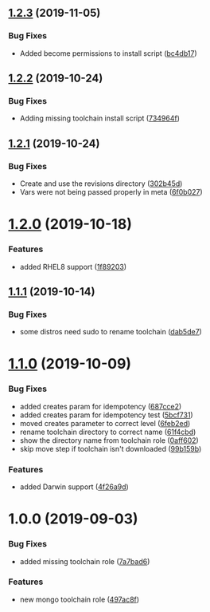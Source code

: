 ## [1.2.3](https://github.com/mongodb-ansible-roles/ansible-role-mongo-toolchain/compare/v1.2.2...v1.2.3) (2019-11-05)


### Bug Fixes

* Added become permissions to install script ([bc4db17](https://github.com/mongodb-ansible-roles/ansible-role-mongo-toolchain/commit/bc4db17f03cb3846477c3378543e4eb1326ba416))

## [1.2.2](https://github.com/mongodb-ansible-roles/ansible-role-mongo-toolchain/compare/v1.2.1...v1.2.2) (2019-10-24)


### Bug Fixes

* Adding missing toolchain install script ([734964f](https://github.com/mongodb-ansible-roles/ansible-role-mongo-toolchain/commit/734964fd4a5ded6a7075229974fd6bd6d540a06f))

## [1.2.1](https://github.com/mongodb-ansible-roles/ansible-role-mongo-toolchain/compare/v1.2.0...v1.2.1) (2019-10-24)


### Bug Fixes

* Create and use the revisions directory ([302b45d](https://github.com/mongodb-ansible-roles/ansible-role-mongo-toolchain/commit/302b45d7f07cc9cc4145c2aad9b89ec3bfbfb820))
* Vars were not being passed properly in meta ([6f0b027](https://github.com/mongodb-ansible-roles/ansible-role-mongo-toolchain/commit/6f0b0275f183b6c2848ad12968e7bee29886a2e3))

# [1.2.0](https://github.com/mongodb-ansible-roles/ansible-role-mongo-toolchain/compare/v1.1.1...v1.2.0) (2019-10-18)


### Features

* added RHEL8 support ([1f89203](https://github.com/mongodb-ansible-roles/ansible-role-mongo-toolchain/commit/1f892039df134ce1a9013f8573665d1c2a6b3c1c))

## [1.1.1](https://github.com/mongodb-ansible-roles/ansible-role-mongo-toolchain/compare/v1.1.0...v1.1.1) (2019-10-14)


### Bug Fixes

* some distros need sudo to rename toolchain ([dab5de7](https://github.com/mongodb-ansible-roles/ansible-role-mongo-toolchain/commit/dab5de79af8367938ecc9281c1bf5417e4e20e07))

# [1.1.0](https://github.com/mongodb-ansible-roles/ansible-role-mongo-toolchain/compare/v1.0.0...v1.1.0) (2019-10-09)


### Bug Fixes

* added creates param for idempotency ([687cce2](https://github.com/mongodb-ansible-roles/ansible-role-mongo-toolchain/commit/687cce24febcc76cd00c1d10bb1337889ebb0d03))
* added creates param for idempotency test ([5bcf731](https://github.com/mongodb-ansible-roles/ansible-role-mongo-toolchain/commit/5bcf7318e210ff4c668e0461635cfced5a009805))
* moved creates parameter to correct level ([6feb2ed](https://github.com/mongodb-ansible-roles/ansible-role-mongo-toolchain/commit/6feb2ed5fbc6be07bd75b112e2f055f8bf75a087))
* rename toolchain directory to correct name ([61f4cbd](https://github.com/mongodb-ansible-roles/ansible-role-mongo-toolchain/commit/61f4cbd313550dd41f4cd3b1c915bfeb4d580e7b))
* show the directory name from toolchain role ([0aff602](https://github.com/mongodb-ansible-roles/ansible-role-mongo-toolchain/commit/0aff6028bd3133a7d478e6cbd1174c85f1128f4c))
* skip move step if toolchain isn't downloaded ([99b159b](https://github.com/mongodb-ansible-roles/ansible-role-mongo-toolchain/commit/99b159b9116fd91f52dd1a311a79ac03245795ae))


### Features

* added Darwin support ([4f26a9d](https://github.com/mongodb-ansible-roles/ansible-role-mongo-toolchain/commit/4f26a9d7c0d312cb15a43ab566de92370acb578e))

# 1.0.0 (2019-09-03)


### Bug Fixes

* added missing toolchain role ([7a7bad6](https://github.com/mongodb-ansible-roles/ansible-role-mongo-toolchain/commit/7a7bad6))


### Features

* new mongo toolchain role ([497ac8f](https://github.com/mongodb-ansible-roles/ansible-role-mongo-toolchain/commit/497ac8f))
